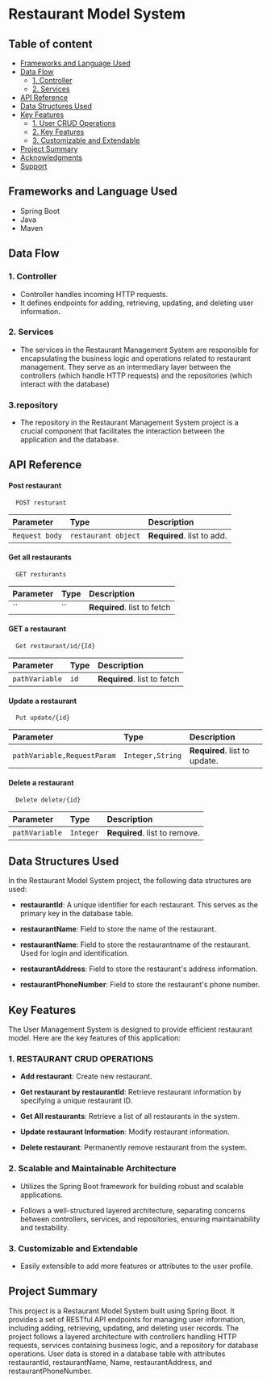 
# Restaurant Model System

## Table of content 
   - [Frameworks and Language Used](#frameworks-and-language-used)
- [Data Flow](#data-flow)
  - [1. Controller](#1-controller)
  - [2. Services](#2-Services)
- [API Reference](#API-Reference)
- [Data Structures Used ](#Data-Structures-Used)
 - [Key Features](#Key-Features)
   - [1. User CRUD Operations](#1-User-CRUD-Operations)
   - [2. Key Features](#2-Key-Features)
   - [3. Customizable and Extendable](#3-Customizable-and-Extendable)
- [Project Summary](#project-summary)
- [Acknowledgments](#Acknowledgments)
- [Support](#Support)



## Frameworks and Language Used
- Spring Boot
- Java
- Maven

## Data Flow

### 1. Controller
- Controller handles incoming HTTP requests.
- It defines endpoints for adding, retrieving, updating, and deleting user information.


### 2. Services
- The services in the Restaurant Management System are responsible for encapsulating the business logic and operations related to restaurant management. They serve as an intermediary layer between the controllers (which handle HTTP requests) and the repositories (which interact with the database)

### 3.repository
- The repository in the Restaurant Management System project is a crucial component that facilitates the interaction between the application and the database.

## API Reference

#### Post restaurant

```http
  POST resturant
```

| Parameter | Type     | Description                |
| :-------- | :------- | :------------------------- |
|`Request body`  | `restaurant object` | **Required**. list to add. |

#### Get all restaurants

```http
  GET resturants
```

| Parameter | Type     | Description                       |
| :-------- | :------- | :-------------------------------- |
| ``      | `` | **Required**. list to  fetch |

#### GET  a restaurant
```http
  Get restaurant/id/{Id}
```

| Parameter | Type     | Description                       |
| :-------- | :------- | :-------------------------------- |
| `pathVariable`      | `id` | **Required**. list to  fetch |

#### Update a restaurant

```http
  Put update/{id}
```

| Parameter | Type     | Description                       |
| :-------- | :------- | :-------------------------------- |
| `pathVariable,RequestParam`      | `Integer,String` | **Required**. list to  update. |

#### Delete a restaurant

```http
  Delete delete/{id}
```

| Parameter | Type     | Description                       |
| :-------- | :------- | :-------------------------------- |
| `pathVariable`      | `Integer` | **Required**. list to  remove. |




## Data Structures Used

In the Restaurant Model  System project, the following data structures are used:


- **restaurantId**: A unique identifier for each restaurant. This serves as the primary key in the database table.

- **restaurantName**: Field to store the name of the restaurant.

- **restaurantName**: Field to store the restaurantname of the restaurant. Used for login and identification.

- **restaurantAddress**: Field to store the restaurant's address information.

- **restaurantPhoneNumber**: Field to store the restaurant's phone number.

## Key Features

The User Management System is designed to provide efficient restaurant model. Here are the key features of this application:

### 1. RESTAURANT CRUD OPERATIONS

- **Add restaurant**: Create new restaurant. 

- **Get restaurant by restaurantId**: Retrieve restaurant information by specifying a unique restaurant ID.

- **Get All restaurants**: Retrieve a list of all restaurants in the system.

- **Update restaurant Information**: Modify restaurant information.

- **Delete restaurant**: Permanently remove restaurant  from the system.

### 2. Scalable and Maintainable Architecture

- Utilizes the Spring Boot framework for building robust and scalable applications.

- Follows a well-structured layered architecture, separating concerns between controllers, services, and repositories, ensuring maintainability and testability.



### 3. Customizable and Extendable

- Easily extensible to add more features or attributes to the user profile.


## Project Summary
This project is a Restaurant Model System built using Spring Boot. It provides a set of RESTful API endpoints for managing user information, including adding, retrieving, updating, and deleting user records. The project follows a layered architecture with controllers handling HTTP requests, services containing business logic, and a repository for database operations. User data is stored in a database table with attributes restaurantId, restaurantName, Name, restaurantAddress, and restaurantPhoneNumber.